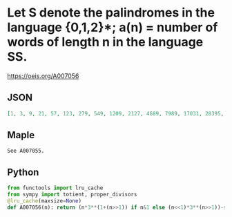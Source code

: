 # Let S denote the palindromes in the language \{0,1,2\}\*; a\(n\) \= number of words of length n in the language SS\.
https://oeis.org/A007056
## JSON
```JSON
[1, 3, 9, 21, 57, 123, 279, 549, 1209, 2127, 4689, 7989, 17031, 28395, 60615, 98061, 208569, 334563, 705789, 1121877, 2356737, 3718827, 7786359, 12223077, 25488903, 39857523, 82876257, 129135729, 267784119, 416118219, 860825439, 1334448261, 2754778809, 4261609131, 8781196329, 13559714109, 27893530029]
```
## Maple
```Maple
See A007055.
```
## Python
```Python
from functools import lru_cache
from sympy import totient, proper_divisors
@lru_cache(maxsize=None)
def A007056(n): return (n*3**(1+(n>>1)) if n&1 else (n<<1)*3**(n>>1))-sum(totient(n//d)*A007056(d) for d in proper_divisors(n,generator=True)) if n else 1 # _Chai Wah Wu_, Feb 19 2024
```
